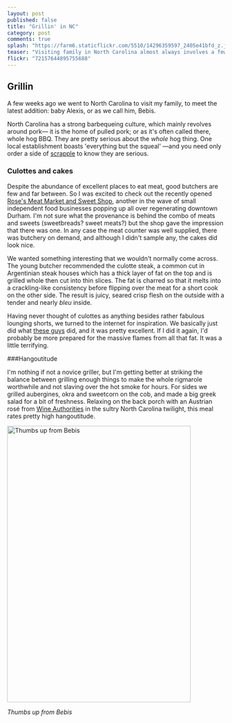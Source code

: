 ```yaml
---
layout: post
published: false
title: "Grillin' in NC"
category: post
comments: true
splash: "https://farm6.staticflickr.com/5510/14296359597_2405e41bfd_z.jpg"
teaser: "Visiting family in North Carolina almost always involves a few grilling sessions. As well it should, as the birthplace of pulled pork and other smoky, piggy delights."
flickr: "72157644895755688"
---
```


## Grillin

A few weeks ago we went to North Carolina to visit my family, to meet the latest addition: baby Alexis, or as we call him, Bebis. 

North Carolina has a strong barbequeing culture, which mainly revolves around pork–– it is the home of pulled pork; or as it's often called there, whole hog BBQ. They are pretty serious about the _whole_ hog thing. One local establishment boasts 'everything but the squeal' ––and you need only order a side of [scrapple](http://en.wikipedia.org/wiki/Scrapple) to know they are serious.

### Culottes and cakes

Despite the abundance of excellent places to eat meat, good butchers are few and far between. So I was excited to check out the recently opened [Rose's Meat Market and Sweet Shop](http://rosesmeatandsweets.com/), another in the wave of small independent food businesses popping up all over regenerating downtown Durham. I'm not sure what the provenance is behind the combo of meats and sweets (sweetbreads? sweet meats?) but the shop gave the impression that there was one. In any case the meat counter was well supplied, there was butchery on demand, and although I didn't sample any, the cakes did look nice. 

We wanted something interesting that we wouldn't normally come across. The young butcher recommended the culotte steak, a common cut in Argentinian steak houses which has a thick layer of fat on the top and is grilled whole then cut into thin slices. The fat is charred so that it melts into a crackling-like consistency before flipping over the meat for a short cook on the other side. The result is juicy, seared crisp flesh on the outside with a tender and nearly _bleu_ inside.

Having never thought of culottes as anything besides rather fabulous lounging shorts, we turned to the internet for inspiration. We basically just did what [these guys](http://groweatgrow.blogspot.co.uk/2013/07/grilled-culotte-steak-with-chimichurri.html) did, and it was pretty excellent. If I did it again, I'd probably be more prepared for the massive flames from all that fat. It was a little terrifying.

###Hangoutitude

I'm nothing if not a novice griller, but I'm getting better at striking the balance between grilling enough things to make the whole rigmarole worthwhile and not slaving over the hot smoke for hours. For sides we grilled aubergines, okra and sweetcorn on the cob, and made a big greek salad for a bit of freshness. Relaxing on the back porch with an Austrian rosé from [Wine Authorities](http://www.wineauthorities.com/)  in the sultry North Carolina twilight, this meal rates pretty high hangoutitude. 

<a href="https://www.flickr.com/photos/elenijr/14296166849" title="Thumbs up from Bebis by Eleni Harlan, on Flickr"><img src="https://farm4.staticflickr.com/3874/14296166849_2dc4160b81_z.jpg" width="425" height="640" alt="Thumbs up from Bebis"></a>

_Thumbs up from Bebis_